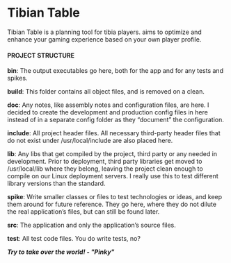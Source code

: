 # Tibian Table

Tibian Table is a planning tool for tibia players. aims to optimize and enhance your gaming experience based on your own player profile.

#### PROJECT STRUCTURE


**bin**: The output executables go here, both for the app and for any tests and spikes.

**build**: This folder contains all object files, and is removed on a clean.

**doc**: Any notes, like assembly notes and configuration files, are here. I decided to create the development and production config files in here instead of in a separate config folder as they “document” the configuration.
    
**include**: All project header files. All necessary third-party header files that do not exist under /usr/local/include are also placed here.

**lib**: Any libs that get compiled by the project, third party or any needed in development. Prior to deployment, third party libraries get moved to /usr/local/lib where they belong, leaving the project clean enough to compile on our Linux deployment servers. I really use this to test different library versions than the standard.
    
**spike**: Write smaller classes or files to test technologies or ideas, and keep them around for future reference. They go here, where they do not dilute the real application’s files, but can still be found later.

**src**: The application and only the application’s source files.

**test**: All test code files. You do write tests, no?


***Try to take over the world! - "Pinky"***